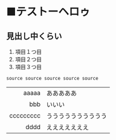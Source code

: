 # ■テストーヘロゥ

## 見出し中くらい

1. 項目１つ目
1. 項目２つ目
1. 項目３つ目

```
source source source source source
```

|||
|--:|:--|
|aaaaa|あああああ|
|bbb|いいい|
|ccccccccc|うううううううううう|
|dddd|えええええええ|

